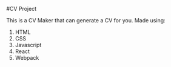 #CV Project

This is a CV Maker that can generate a CV for you. Made using:

1. HTML
2. CSS
3. Javascript
4. React
5. Webpack
